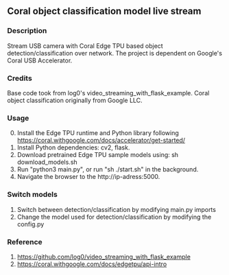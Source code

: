 ## Coral object classification model live stream

### Description
Stream USB camera with Coral Edge TPU based object detection/classification over network.
The project is dependent on Google's Coral USB Accelerator.

### Credits
Base code took from log0's video_streaming_with_flask_example. 
Coral object classification originally from Google LLC.

### Usage
0. Install the Edge TPU runtime and Python library following 
https://coral.withgoogle.com/docs/accelerator/get-started/
1. Install Python dependencies: cv2, flask.
2. Download pretrained Edge TPU sample models using: sh download_models.sh
3. Run "python3 main.py", or run "sh ./start.sh" in the background.
4. Navigate the browser to the http://ip-adress:5000.

### Switch models
1. Switch between detection/classification by modifying main.py imports
2. Change the model used for detection/classification by modifying the config.py

### Reference
1. https://github.com/log0/video_streaming_with_flask_example
2. https://coral.withgoogle.com/docs/edgetpu/api-intro
